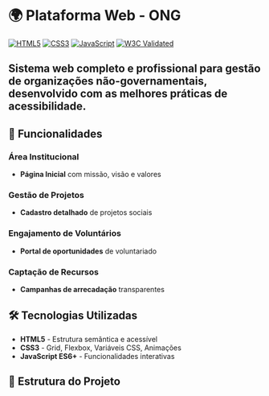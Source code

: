 # 🌍 Plataforma Web - ONG 

[![HTML5](https://img.shields.io/badge/HTML5-E34F26?style=for-the-badge&logo=html5&logoColor=white)](https://developer.mozilla.org/en-US/docs/Web/HTML)
[![CSS3](https://img.shields.io/badge/CSS3-1572B6?style=for-the-badge&logo=css3&logoColor=white)](https://developer.mozilla.org/en-US/docs/Web/CSS)
[![JavaScript](https://img.shields.io/badge/JavaScript-F7DF1E?style=for-the-badge&logo=javascript&logoColor=black)](https://developer.mozilla.org/en-US/docs/Web/JavaScript)
[![W3C Validated](https://img.shields.io/badge/HTML-W3C_Validated-brightgreen?style=for-the-badge)](https://validator.w3.org/)

## Sistema web completo e profissional para gestão de organizações não-governamentais, desenvolvido com as melhores práticas de acessibilidade.

## 🚀 Funcionalidades

### Área Institucional
- **Página Inicial** com missão, visão e valores


### Gestão de Projetos
- **Cadastro detalhado** de projetos sociais


### Engajamento de Voluntários
- **Portal de oportunidades** de voluntariado


### Captação de Recursos
- **Campanhas de arrecadação** transparentes


## 🛠 Tecnologias Utilizadas

- **HTML5** - Estrutura semântica e acessível
- **CSS3** - Grid, Flexbox, Variáveis CSS, Animações
- **JavaScript ES6+** - Funcionalidades interativas


## 📁 Estrutura do Projeto
